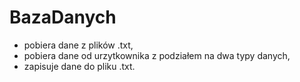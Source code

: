 # BazaDanych

- pobiera dane z plików .txt,
- pobiera dane od urzytkownika z podziałem na dwa typy danych,
- zapisuje dane do pliku .txt.
